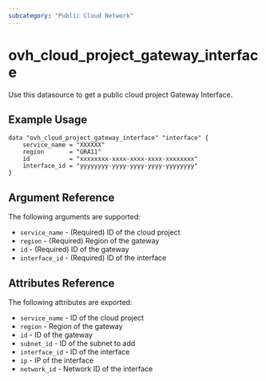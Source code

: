 ```yaml
---
subcategory: "Public Cloud Network"
---
```


# ovh_cloud_project_gateway_interface

Use this datasource to get a public cloud project Gateway Interface.

## Example Usage

```hcl
data "ovh_cloud_project_gateway_interface" "interface" {
	service_name = "XXXXXX"
	region       = "GRA11"
	id           = "xxxxxxxx-xxxx-xxxx-xxxx-xxxxxxxx"
	interface_id = "yyyyyyyy-yyyy-yyyy-yyyy-yyyyyyyy"
}
```

## Argument Reference

The following arguments are supported:

* `service_name` - (Required) ID of the cloud project
* `region` - (Required) Region of the gateway
* `id` - (Required) ID of the gateway
* `interface_id` - (Required) ID of the interface

## Attributes Reference

The following attributes are exported:

* `service_name` - ID of the cloud project
* `region` - Region of the gateway
* `id` - ID of the gateway
* `subnet_id` - ID of the subnet to add
* `interface_id` - ID of the interface
* `ip` - IP of the interface
* `network_id` - Network ID of the interface
